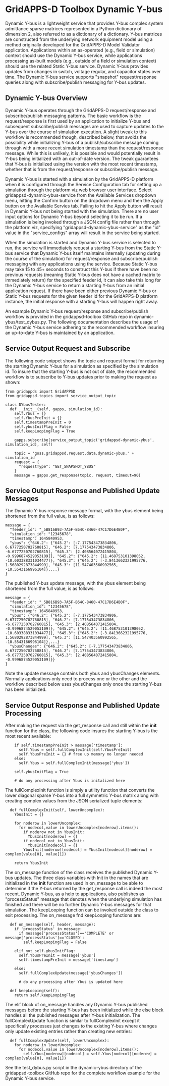# GridAPPS-D Toolbox Dynamic Y-bus

Dynamic Y-bus is a lightweight service that provides Y-bus complex system admittance sparse matrices represented in a Python dictionary of dimension 2, also referred to as a dictionary of a dictionary. Y-bus matrices are constructed from the underlying network equipment model using a method originally developed for the GridAPPS-D Model Validator application. Applications within an as-operated (e.g., field or simulation) context should use the Dynamic Y-bus service, while applications processing as-built models (e.g., outside of a field or simulation context) should use the related Static Y-bus service. Dynamic Y-bus provides updates from changes in switch, voltage regular, and capacitor states over time. The Dynamic Y-bus service supports "snapshot" request/response queries along with subscribe/publish messaging for Y-bus updates.

## Dynamic Y-bus Overview

Dynamic Y-bus operates through the GridAPPS-D request/response and subscribe/publish messaging patterns. The basic workflow is the request/response is first used by an application to initialize Y-bus and subsequent subscribe/publish messages are used to capture updates to the Y-bus over the course of simulation execution. A slight tweak to this workflow is recommended though, described below, that avoids the possibility while initializing Y-bus of a publish/subscribe message coming through with a more recent simulation timestamp than the request/response message. While this is unlikely, it is possible and would potentially result in Y-bus being initialized with an out-of-date version. The tweak guarantees that Y-bus is initialized using the version with the most recent timestamp, whether that is from the request/response or subscribe/publish message.

Dynamic Y-bus is started with a simulation by the GridAPPS-D platform when it is configured through the Service Configuration tab for setting up a simulation through the platform viz web browser user interface. Select gridappsd-dynamic-ybus-service from the Available Services dropdown menu, hitting the Confirm button on the dropdown menu and then the Apply button on the Available Servies tab. Failing to hit the Apply button will result in Dynamic Y-bus not being started with the simulation. There are no user input options for Dynamic Y-bus beyond selecting it to be run. If a simulation is being invoked through a JSON config file rather than through the platform viz, specifying "gridappsd-dynamic-ybus-service" as the "id" value in the "service_configs" array will result in the service being started.

When the simulation is started and Dynamic Y-bus service is selected to run, the service will immediately request a starting Y-bus from the Static Y-bus service that Dynamic Y-bus itself maintains internally (updating during the course of the simulation) for request/response and subscribe/publish messaging with any applications using the service. Because Static Y-bus may take 15 to 45+ seconds to construct this Y-bus if there have been no previous requests (meaning Static Y-bus does not have a cached matrix to immediately return) for the specified feeder id, it can also take this long for the Dynamic Y-bus service to return a starting Y-bus from an initial application request. If there have been either previous Dynamic Y-bus or Static Y-bus requests for the given feeder id for the GridAPPS-D platform instance, the initial response with a starting Y-bus will happen right away.

An example Dynamic Y-bus request/response and subscribe/publish workflow is provided in the gridappsd-toolbox GitHub repo in dynamic-ybus/test_dybus.py. The following documentation describes the usage of the Dynamic Y-bus service adhering to the recommended workflow insuring an up-to-date Y-bus is maintained by an application.

## Service Output Request and Subscribe

The following code snippet shows the topic and request format for returning the starting Dynamic Y-bus for a simulation as specified by the simulation id. To insure that the starting Y-bus is not out of date, the recommended workflow is to subscribe to Y-bus updates prior to making the request as shown:

```
from gridappds import GridAPPSD
from gridappsd.topics import service_output_topic

class DYbusTester:
  def __init__(self, gapps, simulation_id):
    self.Ybus = {}
    self.YbusPreInit = {}
    self.timestampPreInit = 0
    self.ybusInitFlag = False
    self.keepLoopingFlag = True

    gapps.subscribe(service_output_topic('gridappsd-dynamic-ybus', simulation_id), self)

    topic = 'goss.gridappsd.request.data.dynamic-ybus.' + simulation_id
    request = {
      "requestType": "GET_SNAPSHOT_YBUS"
    }
    message = gapps.get_response(topic, request, timeout=90)
```

## Service Output Response and Published Update Messages

The Dynamic Y-bus response message format, with the ybus element being shortened from the full value, is as follows:

```
message = {
  "feeder_id": "_5B816B93-7A5F-B64C-8460-47C17D6E4B0F",
  "simulation_id": "12345678",
  "timestamp": 1645840953,
  "ybus": {"646.2": {"645.2": [-7.177543473834806, 6.6777250702760815], "646.2": [7.177543473834806, -6.6777250702760815], "645.3": [2.408564072415804, -0.9996874529053109]}, "645.2": {"645.2": [11.468753101398052, -10.603388331034477]}, "645.3": {"645.2": [-3.8413662321995776, 1.5680292873844999], "645.3": [11.547403560992565, -10.5543166996104]},...}
}
```

The published Y-bus update message, with the ybus element being shortened from the full value, is as follows:

```
message = {
  "feeder_id": "_5B816B93-7A5F-B64C-8460-47C17D6E4B0F",
  "simulation_id": "12345678",
  "timestamp": 1645840953,
  "ybus": {"646.2": {"645.2": [-7.177543473834806, 6.6777250702760815], "646.2": [7.177543473834806, -6.6777250702760815], "645.3": [2.408564072415804, -0.9996874529053109]}, "645.2": {"645.2": [11.468753101398052, -10.603388331034477]}, "645.3": {"645.2": [-3.8413662321995776, 1.5680292873844999], "645.3": [11.547403560992565, -10.5543166996104]},...}
  "ybusChanges": {"646.2": {"645.2": [-7.177543473834806, 6.6777250702760815], "646.2": [7.177543473834806, -6.6777250702760815], "645.3": [2.408564072415804, -0.9996874529053109]}}
}
```

Note the update message contains both ybus and ybusChanges elements.  Normally applications only need to process one or the other and the workflow described below uses ybusChanges only once the starting Y-bus has been initialized.

## Service Output Response and Published Update Processing

After making the request via the get_response call and still within the __init__ function for the class, the following code insures the starting Y-bus is the most recent available:

```
    if self.timestampPreInit > message['timestamp']:
      self.Ybus = self.fullComplexInit(self.YbusPreInit)
      self.YbusPreInit = {} # free up memory no longer needed
    else:
      self.Ybus = self.fullComplexInit(message['ybus'])

    self.ybusInitFlag = True

    # do any processing after Ybus is initalized here
```

The fullComplexInit function is simply a utility function that converts the lower diagonal sparse Y-bus into a full symmetric Y-bus matrix along with creating complex values from the JSON serialized tuple elements:

```
  def fullComplexInit(self, lowerUncomplex):
    YbusInit = {}

    for noderow in lowerUncomplex:
      for nodecol,value in lowerUncomplex[noderow].items():
        if noderow not in YbusInit:
          YbusInit[noderow] = {}
        if nodecol not in YbusInit:
          YbusInit[nodecol] = {}
        YbusInit[noderow][nodecol] = YbusInit[nodecol][noderow] = complex(value[0], value[1])

    return YbusInit
```

The on_message function of the class receives the published Dynamic Y-bus updates. The three class variables with Init in the names that are initialized in the __init__ function are used in on_message to be able to determine if the Y-bus returned by the get_response call is indeed the most recent. Dynamic Y-bus, as a help to applications, also publishes as "processStatus" message that denotes when the underlying simulation has finished and there will be no further Dynamic Y-bus messages for that simulation. The keepLooping function can be invoked outside the class to exit processing. The on_message fnd keepLooping functions are:

```
  def on_message(self, header, message):
    if 'processStatus' in message:
      if message['processStatus']=='COMPLETE' or message['processStatus']=='CLOSED':
        self.keepLoopingFlag = False

    elif not self.ybusInitFlag:
      self.YbusPreInit = message['ybus']
      self.timestampPreInit = message['timestamp']

    else:
      self.fullComplexUpdate(message['ybusChanges'])

      # do any processing after Ybus is updated here

  def keepLooping(self):
    return self.keepLoopingFlag
```

The elif block of on_message handles any Dynamic Y-bus published messages before the starting Y-bus has been initialized while the else block handles all the published messages after Y-bus initialization. The fullComplexUpdate function is similar to fullComplexInit except it specifically processes just changes to the existing Y-bus where changes only update existing entries rather than creating new entries:

```
  def fullComplexUpdate(self, lowerUncomplex):
    for noderow in lowerUncomplex:
      for nodecol,value in lowerUncomplex[noderow].items():
        self.Ybus[noderow][nodecol] = self.Ybus[nodecol][noderow] = complex(value[0], value[1])
```

See the test_dybus.py script in the dynamic-ybus directory of the gridappsd-toolbox GitHub repo for the complete workflow example for the Dynamic Y-bus service.

